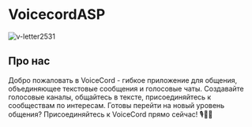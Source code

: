 # VoicecordASP

![v-letter2531](https://github.com/stirk1337/VoicecordASP/assets/63664630/ec7c239f-14a7-4ea1-ac25-f76d7d427350)

## Про нас

Добро пожаловать в VoiceCord - гибкое приложение для общения, объединяющее текстовые сообщения и голосовые чаты. Создавайте голосовые каналы, общайтесь в тексте, присоединяйтесь к сообществам по интересам. Готовы перейти на новый уровень общения? Присоединяйтесь к VoiceCord прямо сейчас! 🎙️💬🌐
